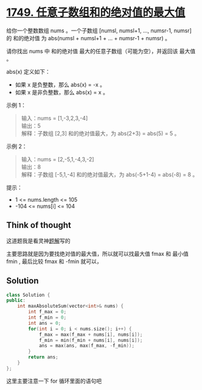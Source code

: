 # [1749. 任意子数组和的绝对值的最大值](https://leetcode.cn/problems/maximum-absolute-sum-of-any-subarray/description/)

给你一个整数数组 nums 。一个子数组 [numsl, numsl+1, ..., numsr-1, numsr] 的 和的绝对值 为 abs(numsl + numsl+1 + ... + numsr-1 + numsr) 。

请你找出 nums 中 和的绝对值 最大的任意子数组（可能为空），并返回该 最大值 。

abs(x) 定义如下：

- 如果 x 是负整数，那么 abs(x) = -x 。
- 如果 x 是非负整数，那么 abs(x) = x 。
 

示例 1：

> 输入：nums = [1,-3,2,3,-4]  
> 输出：5  
> 解释：子数组 [2,3] 和的绝对值最大，为 abs(2+3) = abs(5) = 5 。

示例 2：

> 输入：nums = [2,-5,1,-4,3,-2]  
> 输出：8  
> 解释：子数组 [-5,1,-4] 和的绝对值最大，为 abs(-5+1-4) = abs(-8) = 8 。
 

提示：

- 1 <= nums.length <= 105
- -104 <= nums[i] <= 104

## Think of thought

这道题我是看灵神[题解](https://leetcode.cn/problems/maximum-absolute-sum-of-any-subarray/solutions/2377930/liang-chong-fang-fa-dong-tai-gui-hua-qia-dczr)写的

主要思路就是因为要找绝对值的最大值，所以就可以找最大值 fmax 和 最小值 fmin , 最后比较 fmax 和 -fmin 就可以，

## Solution

```cpp
class Solution {
public:
    int maxAbsoluteSum(vector<int>& nums) {
        int f_max = 0;
        int f_min = 0;
        int ans = 0;
        for(int i = 0; i < nums.size(); i++) {
            f_max = max(f_max + nums[i], nums[i]);
            f_min = min(f_min + nums[i], nums[i]);
            ans = max(ans, max(f_max, -f_min));
        }
        return ans;
    }
};
```
这里主要注意一下 for 循环里面的语句吧
